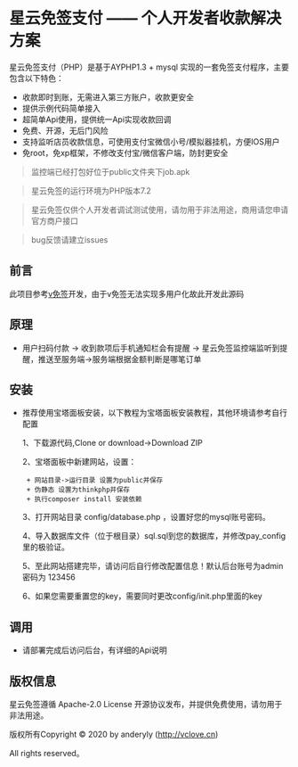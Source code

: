 # 星云免签支付 —— 个人开发者收款解决方案
星云免签支付（PHP）是基于AYPHP1.3 + mysql 实现的一套免签支付程序，主要包含以下特色：

 + 收款即时到账，无需进入第三方账户，收款更安全
 + 提供示例代码简单接入
 + 超简单Api使用，提供统一Api实现收款回调
 + 免费、开源，无后门风险
 + 支持监听店员收款信息，可使用支付宝微信小号/模拟器挂机，方便IOS用户
 + 免root，免xp框架，不修改支付宝/微信客户端，防封更安全

> 监控端已经打包好位于public文件夹下job.apk

> 星云免签的运行环境为PHP版本7.2

> 星云免签仅供个人开发者调试测试使用，请勿用于非法用途，商用请您申请官方商户接口

> bug反馈请建立issues


## 前言

此项目参考[v免签](https://github.com/szvone/vmqphp)开发，由于v免签无法实现多用户化故此开发此源码

## 原理
+ 用户扫码付款 -> 收到款项后手机通知栏会有提醒 -> 星云免签监控端监听到提醒，推送至服务端->服务端根据金额判断是哪笔订单

## 安装
 + 推荐使用宝塔面板安装，以下教程为宝塔面板安装教程，其他环境请参考自行配置

    1、下载源代码,Clone or download->Download ZIP
    
    2、宝塔面板中新建网站，设置：
        
    
        + 网站目录->运行目录 设置为public并保存
        + 伪静态 设置为thinkphp并保存
        + 执行composer install 安装依赖
    
    3、打开网站目录 config/database.php ，设置好您的mysql账号密码。
    
    4、导入数据库文件（位于根目录）sql.sql到您的数据库，并修改pay_config里的极验证。
    
    5、至此网站搭建完毕，请访问后自行修改配置信息！默认后台账号为admin 密码为 123456
    
    6、如果您需要重置您的key，需要同时更改config/init.php里面的key


## 调用

 + 请部署完成后访问后台，有详细的Api说明

## 版权信息

星云免签遵循 Apache-2.0 License 开源协议发布，并提供免费使用，请勿用于非法用途。


版权所有Copyright © 2020 by anderyly (http://vclove.cn)

All rights reserved。
